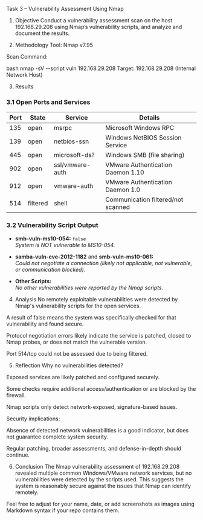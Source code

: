 Task 3 – Vulnerability Assessment Using Nmap
1. Objective
Conduct a vulnerability assessment scan on the host 192.168.29.208 using Nmap’s vulnerability scripts, and analyze and document the results.

2. Methodology
Tool: Nmap v7.95

Scan Command:

bash
nmap -sV --script vuln 192.168.29.208
Target: 192.168.29.208 (Internal Network Host)

3. Results
### 3.1 Open Ports and Services

| Port | State     | Service           | Details                              |
|------|-----------|-------------------|--------------------------------------|
| 135  | open      | msrpc             | Microsoft Windows RPC                |
| 139  | open      | netbios-ssn       | Windows NetBIOS Session Service      |
| 445  | open      | microsoft-ds?     | Windows SMB (file sharing)           |
| 902  | open      | ssl/vmware-auth   | VMware Authentication Daemon 1.10    |
| 912  | open      | vmware-auth       | VMware Authentication Daemon 1.0     |
| 514  | filtered  | shell             | Communication filtered/not scanned   |

### 3.2 Vulnerability Script Output

- **smb-vuln-ms10-054:** `false`  
  *System is NOT vulnerable to MS10-054.*

- **samba-vuln-cve-2012-1182** and **smb-vuln-ms10-061:**  
  *Could not negotiate a connection (likely not applicable, not vulnerable, or communication blocked).*

- **Other Scripts:**  
  *No other vulnerabilities were reported by the Nmap scripts.*

4. Analysis
No remotely exploitable vulnerabilities were detected by Nmap's vulnerability scripts for the open services.

A result of false means the system was specifically checked for that vulnerability and found secure.

Protocol negotiation errors likely indicate the service is patched, closed to Nmap probes, or does not match the vulnerable version.

Port 514/tcp could not be assessed due to being filtered.

5. Reflection
Why no vulnerabilities detected?

Exposed services are likely patched and configured securely.

Some checks require additional access/authentication or are blocked by the firewall.

Nmap scripts only detect network-exposed, signature-based issues.

Security implications:

Absence of detected network vulnerabilities is a good indicator, but does not guarantee complete system security.

Regular patching, broader assessments, and defense-in-depth should continue.

6. Conclusion
The Nmap vulnerability assessment of 192.168.29.208 revealed multiple common Windows/VMware network services, but no vulnerabilities were detected by the scripts used. This suggests the system is reasonably secure against the issues that Nmap can identify remotely.


Feel free to adjust for your name, date, or add screenshots as images using Markdown syntax if your repo contains them.
